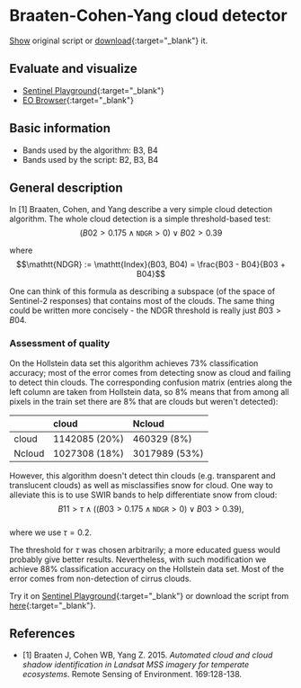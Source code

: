 # Braaten-Cohen-Yang cloud detector

<a href="#" id='togglescript'>Show</a> original script or [download](script_bcy_original.js){:target="_blank"} it.
<div id='script_view' style="display:none">
{% highlight javascript %}
      {% include_relative script_bcy_original.js %}
{% endhighlight %}
</div>  

## Evaluate and visualize
- [Sentinel Playground](https://apps.sentinel-hub.com/sentinel-playground/?source=S2&lat=46.10942153064164&lng=14.8919677734375&zoom=9&preset=CUSTOM&layers=B04,B03,B12&maxcc=100&gain=1.0&gamma=1.0&time=2015-01-01%7C2017-06-06&atmFilter=&showDates=false&evalscript=cmV0dXJuIFtCMDQqMi41LEIwMyoyLjUsQjEyKjIuNV0%3D&evalscripturl=https%3A%2F%2Fraw.githubusercontent.com%2Fsentinel-hub%2FcustomScripts%2Fmaster%2Fsentinel-2%2Fcby_cloud_detection%2Fscript.js){:target="_blank"}
- [EO Browser](https://apps.sentinel-hub.com/eo-browser/#lat=42.437647200108685&lng=11.19283676147461&zoom=12&datasource=Sentinel-2%20L1C&time=2017-10-06&preset=CUSTOM&layers=B01,B02,B03&evalscript=ZnVuY3Rpb24gaW5kZXgoeCwgeSkgewoJcmV0dXJuICh4IC0geSkgLyAoeCArIHkpOwp9CgpmdW5jdGlvbiBjbGlwKGEpIHsKICByZXR1cm4gTWF0aC5tYXgoMCwgTWF0aC5taW4oMSwgYSkpOwp9CgpsZXQgTkdEUiA9IGluZGV4KEIwMiwgQjAzKTsKbGV0IGJSYXRpbyA9IChCMDIgLSAwLjE3NSkgLyAoMC4zOSAtIDAuMTc1KTsKbGV0IGdhaW4gPSAyLjU7CgppZiAoYlJhdGlvID4gMSkgeyAvL2Nsb3VkCiAgdmFyIHYgPSAwLjUgKiAoYlJhdGlvIC0gMSk7CiAgcmV0dXJuIFswLjUgKiBjbGlwKEIwNCksIDAuNSAqIGNsaXAoQjAzKSwgMC41ICogY2xpcChCMDIpICsgdl07Cn0KCmlmIChiUmF0aW8gPiAwICYmIE5HRFI%2BMCkgeyAvL2Nsb3VkCiAgdmFyIHYgPSA1ICogTWF0aC5zcXJ0KGJSYXRpbyAqIE5HRFIpOwogIHJldHVybiBbMC41ICogY2xpcChCMDQpICsgdiwgMC41ICogY2xpcChCMDMpLCAwLjUgKiBjbGlwKEIwMildOwp9CgoKcmV0dXJuIFtCMDQsIEIwMywgQjAyXS5tYXAoYSA9PiBnYWluICogYSk7Cg%3D%3D){:target="_blank"}

## Basic information
- Bands used by the algorithm: B3, B4
- Bands used by the script: B2, B3, B4

## General description
In  [1] Braaten, Cohen, and Yang describe a very simple cloud detection algorithm. The whole cloud detection is a simple threshold-based test:   
$$(B02 > 0.175 \land \mathtt{NDGR} > 0) \lor B02 > 0.39$$   

where
$$\mathtt{NDGR} := \mathtt{Index}(B03, B04) = \frac{B03 - B04}{B03 + B04}$$   

One can think of this formula as describing a subspace (of the space of Sentinel-2 responses) that contains most of the clouds. The same thing could be written more concisely - the NDGR threshold is really just $B03>B04$.

### Assessment of quality

On the Hollstein data set this algorithm achieves 73% classification accuracy; most of the error comes from detecting snow as cloud and failing to detect thin clouds. The corresponding confusion matrix (entries along the left column are taken from Hollstein data, so 8% means that from among all pixels in the train set there are 8% that are clouds but weren't detected):

| |  cloud           |  Ncloud         |   
|:------|:-----------------|:----------------|   
|cloud  |  1142085  (20%)  |  460329 (8%)    |   
|Ncloud |  1027308 (18%)   |  3017989 (53%)  |   

However, this algorithm doesn't detect thin clouds (e.g. transparent and translucent clouds) as well as misclassifies snow for cloud. One way to alleviate this is to use SWIR bands to help differentiate snow from cloud:   
$$B11>\tau\land ((B03 > 0.175 \land \mathtt{NDGR} > 0) \lor B03 > 0.39),$$   
where we use $\tau=0.2$. 

The threshold for $\tau$ was chosen arbitrarily; a more educated guess would probably give better results. Nevertheless, with such modification we achieve 88% classification accuracy on the Hollstein data set. Most of the error comes from non-detection of cirrus clouds. 

Try it on [Sentinel Playground](http://apps.sentinel-hub.com/sentinel-playground/?lat=46.65120371539995&lng=13.809814453125&zoom=13&preset=CUSTOM&layers=B04,B03,B12&maxcc=50&gain=1.0&gamma=1.0&time=2015-01-01%7C2017-06-06&cloudCorrection=none&atmFilter=&showDates=false&evalscript=dmFyIGJSYXRpbyA9IChCMDIgLSAwLjE3NSkgLyAoMC4zOSAtIDAuMTc1KTsKdmFyIE5HRFIgPSAoQjAyIC0gQjAzKSAvIChCMDIgKyBCMDMpOwoKZnVuY3Rpb24gY2xpcChhKSB7CiAgcmV0dXJuIE1hdGgubWF4KDAsIE1hdGgubWluKDEsIGEpKTsKfQoKaWYgKEIxMT4wLjEgJiYgYlJhdGlvID4gMSkgeyAvL2Nsb3VkCiAgdmFyIHYgPSAwLjUqKGJSYXRpbyAtIDEpOwogIHJldHVybiBbMC41KmNsaXAoQjA0KSwgMC41KmNsaXAoQjAzKSwgMC41KmNsaXAoQjAyKSArIHZdOwp9CgppZiAoQjExID4gMC4xICYmIGJSYXRpbyA%2BIDAgJiYgTkdEUj4wKSB7IC8vY2xvdWQKICB2YXIgdiA9IDUgKiBNYXRoLnNxcnQoYlJhdGlvICogTkdEUik7CiAgcmV0dXJuIFswLjUgKiBjbGlwKEIwNCkgKyB2LCAwLjUgKiBjbGlwKEIwMyksIDAuNSAqIGNsaXAoQjAyKV07Cn0KCnJldHVybiBbMipCMDQsIDIqQjAzLCAyKkIwMl07){:target="_blank"} or download the script from [here](script.js){:target="_blank"}.   


## References
- [1] Braaten J, Cohen WB, Yang Z. 2015. _Automated cloud and cloud shadow identification in Landsat MSS imagery for temperate ecosystems_. Remote Sensing of Environment. 169:128-138.
